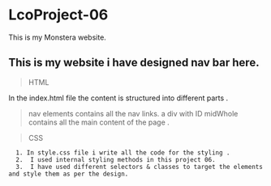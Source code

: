 # LcoProject-06
This is my Monstera website.
## This is my website i have designed nav bar here.
>HTML

In the index.html file the content is structured into different parts .
  >nav elements contains all the nav links.
  >a div with ID midWhole contains all the main content of the page .
   
  >CSS
  
  
      1. In style.css file i write all the code for the styling .
      2.  I used internal styling methods in this project 06.
      3.  I have used different selectors & classes to target the elements and style them as per the design.
